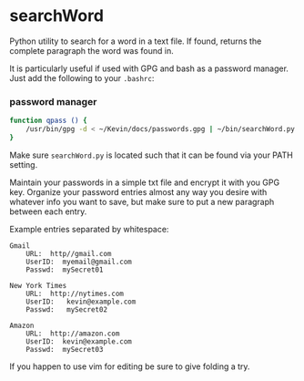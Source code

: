 searchWord
==========

Python utility to search for a word in a text file.  If found, returns the complete paragraph the word was found in. 

It is particularly useful if used with GPG and bash as a password manager.  Just add the following to your ```.bashrc```:

### password manager
``` bash
function qpass () {
    /usr/bin/gpg -d < ~/Kevin/docs/passwords.gpg | ~/bin/searchWord.py "$@" | more
}
```

Make sure ```searchWord.py``` is located such that it can be found via your PATH setting.

Maintain your passwords in a simple txt file and encrypt it with you GPG key.  Organize your password entries almost any way you desire with whatever info you want to save, but make sure to put a new paragraph between each entry.

Example entries separated by whitespace:

```
Gmail
    URL:  http//gmail.com
    UserID:  myemail@gmail.com
    Passwd:  mySecret01

New York Times
    URL:  http://nytimes.com
    UserID:   kevin@example.com
    Passwd:   mySecret02

Amazon
    URL:  http://amazon.com
    UserID:  kevin@example.com
    Passwd:  mySecret03
```


If you happen to use vim for editing be sure to give folding a try.
